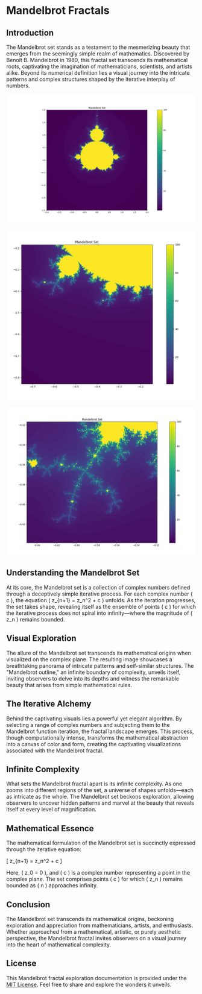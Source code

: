# Mandelbrot Fractals

## Introduction

The Mandelbrot set stands as a testament to the mesmerizing beauty that emerges from the seemingly simple realm of mathematics. Discovered by Benoît B. Mandelbrot in 1980, this fractal set transcends its mathematical roots, captivating the imagination of mathematicians, scientists, and artists alike. Beyond its numerical definition lies a visual journey into the intricate patterns and complex structures shaped by the iterative interplay of numbers.

![Mandelbrot Image 1](mandelbrot.jpg)

![Mandelbrot Image 2](mandelbrot2.jpg)

![Mandelbrot Image 3](mandelbrot3.jpg)



## Understanding the Mandelbrot Set

At its core, the Mandelbrot set is a collection of complex numbers defined through a deceptively simple iterative process. For each complex number \( c \), the equation \( z_{n+1} = z_n^2 + c \) unfolds. As the iteration progresses, the set takes shape, revealing itself as the ensemble of points \( c \) for which the iterative process does not spiral into infinity—where the magnitude of \( z_n \) remains bounded.

## Visual Exploration

The allure of the Mandelbrot set transcends its mathematical origins when visualized on the complex plane. The resulting image showcases a breathtaking panorama of intricate patterns and self-similar structures. The "Mandelbrot outline," an infinite boundary of complexity, unveils itself, inviting observers to delve into its depths and witness the remarkable beauty that arises from simple mathematical rules.

## The Iterative Alchemy

Behind the captivating visuals lies a powerful yet elegant algorithm. By selecting a range of complex numbers and subjecting them to the Mandelbrot function iteration, the fractal landscape emerges. This process, though computationally intense, transforms the mathematical abstraction into a canvas of color and form, creating the captivating visualizations associated with the Mandelbrot fractal.

## Infinite Complexity

What sets the Mandelbrot fractal apart is its infinite complexity. As one zooms into different regions of the set, a universe of shapes unfolds—each as intricate as the whole. The Mandelbrot set beckons exploration, allowing observers to uncover hidden patterns and marvel at the beauty that reveals itself at every level of magnification.

## Mathematical Essence

The mathematical formulation of the Mandelbrot set is succinctly expressed through the iterative equation:

\[ z_{n+1} = z_n^2 + c \]

Here, \( z_0 = 0 \), and \( c \) is a complex number representing a point in the complex plane. The set comprises points \( c \) for which \( z_n \) remains bounded as \( n \) approaches infinity.

## Conclusion

The Mandelbrot set transcends its mathematical origins, beckoning exploration and appreciation from mathematicians, artists, and enthusiasts. Whether approached from a mathematical, artistic, or purely aesthetic perspective, the Mandelbrot fractal invites observers on a visual journey into the heart of mathematical complexity.

## License

This Mandelbrot fractal exploration documentation is provided under the [MIT License](LICENSE). Feel free to share and explore the wonders it unveils.
